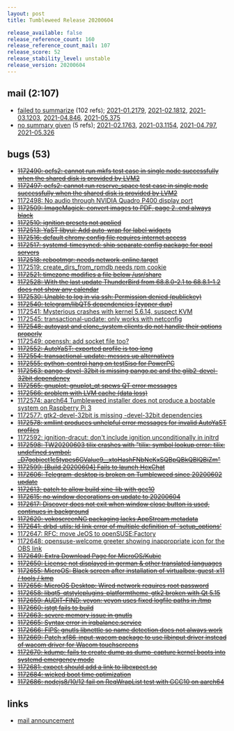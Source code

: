 ```yaml
---
layout: post
title: Tumbleweed Release 20200604

release_available: false
release_reference_count: 160
release_reference_count_mail: 107
release_score: 52
release_stability_level: unstable
release_version: 20200604
---
```


## mail (2:107)

- [failed to summarize](https://lists.opensuse.org/opensuse-factory/2020-06/msg00109.html) (102 refs); [2021-01.2179](https://github.com/boombatower/tumbleweed-review/issues/10), [2021-02.1812](https://github.com/boombatower/tumbleweed-review/issues/10), [2021-03.1203](https://github.com/boombatower/tumbleweed-review/issues/10), [2021-04.846](https://github.com/boombatower/tumbleweed-review/issues/10), [2021-05.375](https://github.com/boombatower/tumbleweed-review/issues/10)
- [no summary given](https://github.com/boombatower/tumbleweed-review/issues/10) (5 refs); [2021-02.1763](https://github.com/boombatower/tumbleweed-review/issues/10), [2021-03.1154](https://github.com/boombatower/tumbleweed-review/issues/10), [2021-04.797](https://github.com/boombatower/tumbleweed-review/issues/10), [2021-05.326](https://github.com/boombatower/tumbleweed-review/issues/10)

## bugs (53)

<!--more-->

- ~~[1172490: ocfs2: cannot run mkfs test case in single node successfully when the shared disk is provided by LVM2](https://bugzilla.opensuse.org/show_bug.cgi?id=1172490)~~
- ~~[1172497: ocfs2: cannot run reserve_space test case in single node successfully when the shared disk is provided by LVM2](https://bugzilla.opensuse.org/show_bug.cgi?id=1172497)~~
- [1172498: No audio through NVIDIA Quadro P400 display port](https://bugzilla.opensuse.org/show_bug.cgi?id=1172498)
- ~~[1172509: ImageMagick: convert images to PDF, page 2..end always black](https://bugzilla.opensuse.org/show_bug.cgi?id=1172509)~~
- ~~[1172510: ignition presets not applied](https://bugzilla.opensuse.org/show_bug.cgi?id=1172510)~~
- ~~[1172513: YaST libyui: Add auto-wrap for label widgets](https://bugzilla.opensuse.org/show_bug.cgi?id=1172513)~~
- ~~[1172516: default chrony config file requires internet access](https://bugzilla.opensuse.org/show_bug.cgi?id=1172516)~~
- ~~[1172517: systemd-timesyncd: ship separate config package for pool servers](https://bugzilla.opensuse.org/show_bug.cgi?id=1172517)~~
- ~~[1172518: rebootmgr: needs network-online.target](https://bugzilla.opensuse.org/show_bug.cgi?id=1172518)~~
- [1172519: create_dirs_from_rpmdb needs rpm cookie](https://bugzilla.opensuse.org/show_bug.cgi?id=1172519)
- ~~[1172521: timezone modifies a file below /usr/share](https://bugzilla.opensuse.org/show_bug.cgi?id=1172521)~~
- ~~[1172528: With the last update ThunderBird from 68.8.0-2.1 to 68.8.1-1.2 does not show any calendar](https://bugzilla.opensuse.org/show_bug.cgi?id=1172528)~~
- ~~[1172530: Unable to log in via ssh: Permission denied (publickey)](https://bugzilla.opensuse.org/show_bug.cgi?id=1172530)~~
- ~~[1172540: telegram/libQT5 dependencies \[zypper dup\]](https://bugzilla.opensuse.org/show_bug.cgi?id=1172540)~~
- [1172541: Mysterious crashes with kernel 5.6.14, suspect KVM](https://bugzilla.opensuse.org/show_bug.cgi?id=1172541)
- [1172545: transactional-update: only works with netconfig](https://bugzilla.opensuse.org/show_bug.cgi?id=1172545)
- ~~[1172548: autoyast and clone_system clients do not handle their options properly](https://bugzilla.opensuse.org/show_bug.cgi?id=1172548)~~
- [1172549: openssh: add socket file too?](https://bugzilla.opensuse.org/show_bug.cgi?id=1172549)
- ~~[1172552: AutoYaST: exported profile is too long](https://bugzilla.opensuse.org/show_bug.cgi?id=1172552)~~
- ~~[1172554: transactional-update: messes up alternatives](https://bugzilla.opensuse.org/show_bug.cgi?id=1172554)~~
- ~~[1172555: python-control hang on testSiso for PowerPC](https://bugzilla.opensuse.org/show_bug.cgi?id=1172555)~~
- ~~[1172563: pango-devel-32bit is missing pango.pc and the glib2-devel-32bit dependency](https://bugzilla.opensuse.org/show_bug.cgi?id=1172563)~~
- ~~[1172565: gnuplot: gnuplot_qt spews QT error messages](https://bugzilla.opensuse.org/show_bug.cgi?id=1172565)~~
- ~~[1172566: problem with LVM cache (data loss)](https://bugzilla.opensuse.org/show_bug.cgi?id=1172566)~~
- [1172574: aarch64 Tumbleweed installer does not produce a bootable system on Raspberry Pi 3](https://bugzilla.opensuse.org/show_bug.cgi?id=1172574)
- [1172577: gtk2-devel-32bit is missing -devel-32bit dependencies](https://bugzilla.opensuse.org/show_bug.cgi?id=1172577)
- ~~[1172578: xmllint produces unhelpful error messages for invalid AutoYaST profiles](https://bugzilla.opensuse.org/show_bug.cgi?id=1172578)~~
- [1172592: ignition-dracut: don't include ignition unconditionally in initrd](https://bugzilla.opensuse.org/show_bug.cgi?id=1172592)
- ~~[1172598: TW20200603 tilix crashes with "tilix: symbol lookup error: tilix: undefined symbol: _D7gobject1c5types6GValue9__xtoHashFNbNeKxSQBpQBkQBlQBiZm"](https://bugzilla.opensuse.org/show_bug.cgi?id=1172598)~~
- ~~[1172599: \[Build 20200604\] Fails to launch HexChat](https://bugzilla.opensuse.org/show_bug.cgi?id=1172599)~~
- ~~[1172606: Telegram-desktop is broken on Tumbleweed since 20200602 update](https://bugzilla.opensuse.org/show_bug.cgi?id=1172606)~~
- ~~[1172613: patch to allow build xine-lib with gcc10](https://bugzilla.opensuse.org/show_bug.cgi?id=1172613)~~
- ~~[1172615: no window decorations on update to 20200604](https://bugzilla.opensuse.org/show_bug.cgi?id=1172615)~~
- ~~[1172617: Discover does not exit when window close button is used, continues in background](https://bugzilla.opensuse.org/show_bug.cgi?id=1172617)~~
- ~~[1172620: vokoscreenNG packaging lacks AppStream metadata](https://bugzilla.opensuse.org/show_bug.cgi?id=1172620)~~
- ~~[1172641: drbd-utils: ld link error of multiple definition of `setup_options'](https://bugzilla.opensuse.org/show_bug.cgi?id=1172641)~~
- [1172647: RFC: move JeOS to openSUSE:Factory](https://bugzilla.opensuse.org/show_bug.cgi?id=1172647)
- [1172648: opensuse-welcome greeter showing inappropriate icon for the OBS link](https://bugzilla.opensuse.org/show_bug.cgi?id=1172648)
- ~~[1172649: Extra Download Page for MicroOS/Kubic](https://bugzilla.opensuse.org/show_bug.cgi?id=1172649)~~
- ~~[1172650: License not displayed in german & other translated languages](https://bugzilla.opensuse.org/show_bug.cgi?id=1172650)~~
- ~~[1172655: MicroOS: Black screen after installation of virtualbox-guest-x11 / tools / kmp](https://bugzilla.opensuse.org/show_bug.cgi?id=1172655)~~
- ~~[1172656: MicroOS Desktop: Wired network requires root password](https://bugzilla.opensuse.org/show_bug.cgi?id=1172656)~~
- ~~[1172658: libqt5-qtstyleplugins-platformtheme-gtk2 broken with Qt 5.15](https://bugzilla.opensuse.org/show_bug.cgi?id=1172658)~~
- ~~[1172659: AUDIT-FIND: veyon: veyon uses fixed logfile paths in /tmp](https://bugzilla.opensuse.org/show_bug.cgi?id=1172659)~~
- ~~[1172660: istgt fails to build](https://bugzilla.opensuse.org/show_bug.cgi?id=1172660)~~
- ~~[1172663: severe memory issue in gnutls](https://bugzilla.opensuse.org/show_bug.cgi?id=1172663)~~
- ~~[1172665: Syntax error in irqbalance.service](https://bugzilla.opensuse.org/show_bug.cgi?id=1172665)~~
- ~~[1172666: FIPS: gnutls libnettle so name detection does not always work](https://bugzilla.opensuse.org/show_bug.cgi?id=1172666)~~
- ~~[1172669: Patch xf86-input-wacom package to use libinput driver instead of wacom driver for Wacom touchscreens](https://bugzilla.opensuse.org/show_bug.cgi?id=1172669)~~
- ~~[1172670: kdump: fails to create dump as dump-capture kernel boots into systemd emergency mode](https://bugzilla.opensuse.org/show_bug.cgi?id=1172670)~~
- ~~[1172681: expect should add a link to libexpect.so](https://bugzilla.opensuse.org/show_bug.cgi?id=1172681)~~
- ~~[1172684: wicked boot time optimization](https://bugzilla.opensuse.org/show_bug.cgi?id=1172684)~~
- ~~[1172686: nodejs8/10/12 fail on ReqWrapList test with GCC10 on aarch64](https://bugzilla.opensuse.org/show_bug.cgi?id=1172686)~~



## links

- [mail announcement](https://github.com/boombatower/tumbleweed-review/issues/10)
